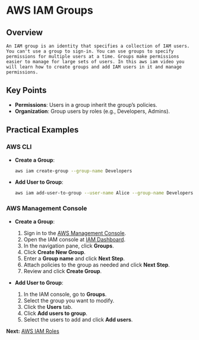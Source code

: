 # AWS IAM Groups

## Overview

``An IAM group is an identity that specifies a collection of IAM users. You can't use a group to sign-in. You can use groups to specify permissions for multiple users at a time. Groups make permissions easier to manage for large sets of users. In this aws iam video you will learn how to create groups and add IAM users in it and manage permissions.``

## Key Points
- **Permissions**: Users in a group inherit the group’s policies.
- **Organization**: Group users by roles (e.g., Developers, Admins).

## Practical Examples
### AWS CLI

- **Create a Group**:
    ```bash
    aws iam create-group --group-name Developers
    ```

- **Add User to Group**:
    ```bash
    aws iam add-user-to-group --user-name Alice --group-name Developers
    ```

### AWS Management Console

- **Create a Group**:
    1. Sign in to the [AWS Management Console](https://aws.amazon.com/console/).
    2. Open the IAM console at [IAM Dashboard](https://console.aws.amazon.com/iam/home).
    3. In the navigation pane, click **Groups**.
    4. Click **Create New Group**.
    5. Enter a **Group name** and click **Next Step**.
    6. Attach policies to the group as needed and click **Next Step**.
    7. Review and click **Create Group**.

- **Add User to Group**:
    1. In the IAM console, go to **Groups**.
    2. Select the group you want to modify.
    3. Click the **Users** tab.
    4. Click **Add users to group**.
    5. Select the users to add and click **Add users**.

**Next:** [AWS IAM Roles](03-Roles.md)